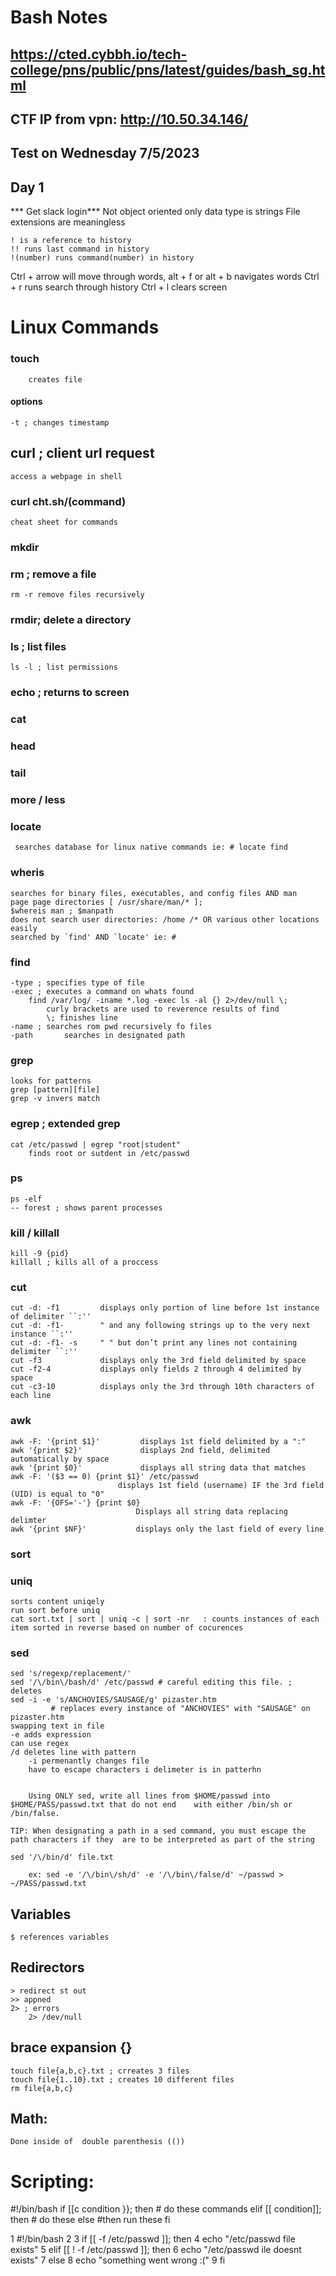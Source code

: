 # Bash Notes

## https://cted.cybbh.io/tech-college/pns/public/pns/latest/guides/bash_sg.html

## CTF IP from vpn: http://10.50.34.146/
## Test on Wednesday 7/5/2023

## 

## Day 1
*** Get slack login*** 
Not object oriented
    only data type is strings
    File extensions are meaningless
    
    ! is a reference to history
    !! runs last command in history
    !(number) runs command(number) in history

Ctrl + arrow will move through words, alt + f or alt + b navigates words 
Ctrl + r runs search through history
Ctrl + l clears screen

# Linux Commands
### touch
        creates file
#### options
    -t ; changes timestamp

## curl ; client url request
    access a webpage in shell
### curl cht.sh/(command)
    cheat sheet for commands
### mkdir
### rm ; remove a file
    rm -r remove files recursively
### rmdir; delete a directory
### ls ; list files
    ls -l ; list permissions
### echo ; returns to screen
### cat
### head
### tail
### more / less
### locate
     searches database for linux native commands ie: # locate find
### wheris
    searches for binary files, executables, and config files AND man
    page page directories [ /usr/share/man/* ];
    $whereis man ; $manpath
    does not search user directories: /home /* OR various other locations easily
    searched by `find' AND `locate' ie: #
### find
    -type ; specifies type of file
    -exec ; executes a command on whats found
        find /var/log/ -iname *.log -exec ls -al {} 2>/dev/null \;
            curly brackets are used to reverence results of find 
            \; finishes line
    -name ; searches rom pwd recursively fo files
	-path		searches in designated path
### grep 
    looks for patterns
    grep [pattern][file]
    grep -v invers match
### egrep ; extended grep
    cat /etc/passwd | egrep "root|student" 
        finds root or sutdent in /etc/passwd
### ps
    ps -elf 
    -- forest ; shows parent processes
### kill  / killall
    kill -9 {pid}
    killall ; kills all of a proccess
### cut
	cut -d: -f1         displays only portion of line before 1st instance of delimiter ``:''
	cut -d: -f1-        " and any following strings up to the very next instance ``:''
	cut -d: -f1- -s     " " but don’t print any lines not containing delimiter ``:''
	cut -f3             displays only the 3rd field delimited by space
	cut -f2-4           displays only fields 2 through 4 delimited by space
	cut -c3-10          displays only the 3rd through 10th characters of each line
### awk
    awk -F: '{print $1}'         displays 1st field delimited by a ":"
    awk '{print $2}'             displays 2nd field, delimited automatically by space
    awk '{print $0}'             displays all string data that matches
    awk -F: '($3 == 0) {print $1}' /etc/passwd
                            displays 1st field (username) IF the 3rd field (UID) is equal to "0"
    awk -F: '{OFS='-'} {print $0}
                                Displays all string data replacing delimter
    awk '{print $NF}'           displays only the last field of every line

### sort    

### uniq
    sorts content uniqely 
    run sort before uniq 
    cat sort.txt | sort | uniq -c | sort -nr   : counts instances of each item sorted in reverse based on number of cocurences

### sed 
	sed 's/regexp/replacement/'
 	sed '/\/bin\/bash/d' /etc/passwd # careful editing this file. ; deletes
	sed -i -e 's/ANCHOVIES/SAUSAGE/g' pizaster.htm
             # replaces every instance of "ANCHOVIES" with "SAUSAGE" on pizaster.htm
	swapping text in file
 	-e adds expression
  	can use regex
   	/d deletes line with pattern
    	-i permenantly changes file
     	have to escape characters i delimeter is in patterhn

      
    	Using ONLY sed, write all lines from $HOME/passwd into $HOME/PASS/passwd.txt that do not end 	with either /bin/sh or /bin/false.

	TIP: When designating a path in a sed command, you must escape the path characters if they 	are to be interpreted as part of the string

	sed '/\/bin/d' file.txt

      	ex: sed -e '/\/bin\/sh/d' -e '/\/bin\/false/d' ~/passwd > ~/PASS/passwd.txt
       
    
## Variables
    $ references variables
## Redirectors
    > redirect st out 
    >> appned
    2> ; errors
        2> /dev/null


## brace expansion {}
    touch file{a,b,c}.txt ; crreates 3 files
    touch file{1..10}.txt ; creates 10 different files
    rm file{a,b,c}
    

## Math:
    Done inside of  double parenthesis (())

# Scripting:
#!/bin/bash
if [[c condition }}; then
    # do these commands
elif [[ condition]]; then
    # do these
else
    #then run these
fi      

  1 #!/bin/bash
  2 
  3 if [[ -f /etc/passwd ]]; then
  4     echo "/etc/passwd file exists"
  5 elif [[ ! -f /etc/passwd ]]; then
  6     echo "/etc/passwd ile doesnt exists"
  7 else
  8     echo "something went wrong :("
  9 fi  
                              



        
